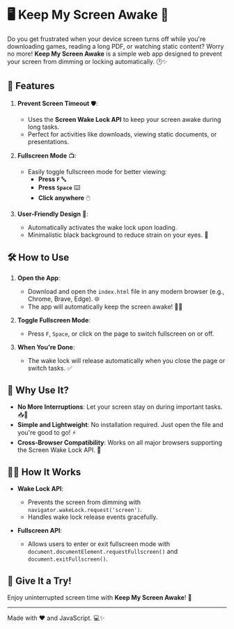 # 🖥️ Keep My Screen Awake 🌙

Do you get frustrated when your device screen turns off while you're downloading games, reading a long PDF, or watching static content? Worry no more! **Keep My Screen Awake** is a simple web app designed to prevent your screen from dimming or locking automatically. 🕒✨

## 🚀 Features

1. **Prevent Screen Timeout** 🛡️:
   - Uses the **Screen Wake Lock API** to keep your screen awake during long tasks.
   - Perfect for activities like downloads, viewing static documents, or presentations.

2. **Fullscreen Mode** 📺:
   - Easily toggle fullscreen mode for better viewing:
     - **Press `F`** 🔤
     - **Press `Space`** ⌨️
     - **Click anywhere** 🖱️

3. **User-Friendly Design** 🎨:
   - Automatically activates the wake lock upon loading.
   - Minimalistic black background to reduce strain on your eyes. 🌌

## 🛠️ How to Use

1. **Open the App**:
   - Download and open the `index.html` file in any modern browser (e.g., Chrome, Brave, Edge). 🌐
   - The app will automatically keep the screen awake! 🔋✨

2. **Toggle Fullscreen Mode**:
   - Press `F`, `Space`, or click on the page to switch fullscreen on or off. 

3. **When You're Done**:
   - The wake lock will release automatically when you close the page or switch tasks. ✅

## 🌟 Why Use It?

- **No More Interruptions**: Let your screen stay on during important tasks. 📥📄
- **Simple and Lightweight**: No installation required. Just open the file and you're good to go! ⚡
- **Cross-Browser Compatibility**: Works on all major browsers supporting the Screen Wake Lock API. 🔧

## 🧑‍💻 How It Works

- **Wake Lock API**:
  - Prevents the screen from dimming with `navigator.wakeLock.request('screen')`.
  - Handles wake lock release events gracefully.

- **Fullscreen API**:
  - Allows users to enter or exit fullscreen mode with `document.documentElement.requestFullscreen()` and `document.exitFullscreen()`.

## 🎉 Give It a Try!

Enjoy uninterrupted screen time with **Keep My Screen Awake**! 🚀

---
Made with ❤️ and JavaScript. 💻✨
